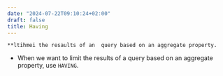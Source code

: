 ```yaml
---
date: "2024-07-22T09:10:24+02:00"
draft: false
title: Having
---
```


    **ltihmei the resaults of an  query based on an aggregate property.

-   When we want to limit the results of a query based on an aggregate
    property, use `HAVING`.
